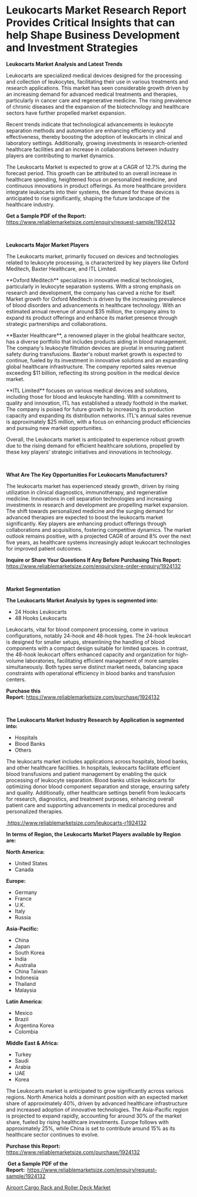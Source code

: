 <p><h1>Leukocarts Market Research Report Provides Critical Insights that can help Shape Business Development and Investment Strategies</h1></p><p><strong>Leukocarts Market Analysis and Latest Trends</strong></p>
<p><p>Leukocarts are specialized medical devices designed for the processing and collection of leukocytes, facilitating their use in various treatments and research applications. This market has seen considerable growth driven by an increasing demand for advanced medical treatments and therapies, particularly in cancer care and regenerative medicine. The rising prevalence of chronic diseases and the expansion of the biotechnology and healthcare sectors have further propelled market expansion.</p><p>Recent trends indicate that technological advancements in leukocyte separation methods and automation are enhancing efficiency and effectiveness, thereby boosting the adoption of leukocarts in clinical and laboratory settings. Additionally, growing investments in research-oriented healthcare facilities and an increase in collaborations between industry players are contributing to market dynamics. </p><p>The Leukocarts Market is expected to grow at a CAGR of 12.7% during the forecast period. This growth can be attributed to an overall increase in healthcare spending, heightened focus on personalized medicine, and continuous innovations in product offerings. As more healthcare providers integrate leukocarts into their systems, the demand for these devices is anticipated to rise significantly, shaping the future landscape of the healthcare industry.</p></p>
<p><strong>Get a Sample PDF of the Report:&nbsp;</strong> <a href="https://www.reliablemarketsize.com/enquiry/request-sample/1924132?utm_campaign=1884&utm_medium=2&utm_source=Github&utm_content=ia&utm_term=14012025&utm_id=leukocarts">https://www.reliablemarketsize.com/enquiry/request-sample/1924132</a></p>
<p>&nbsp;</p>
<p><strong>Leukocarts Major Market Players</strong></p>
<p><p>The Leukocarts market, primarily focused on devices and technologies related to leukocyte processing, is characterized by key players like Oxford Meditech, Baxter Healthcare, and ITL Limited. </p><p>**Oxford Meditech** specializes in innovative medical technologies, particularly in leukocyte separation systems. With a strong emphasis on research and development, the company has carved a niche for itself. Market growth for Oxford Meditech is driven by the increasing prevalence of blood disorders and advancements in healthcare technology. With an estimated annual revenue of around $35 million, the company aims to expand its product offerings and enhance its market presence through strategic partnerships and collaborations.</p><p>**Baxter Healthcare**, a renowned player in the global healthcare sector, has a diverse portfolio that includes products aiding in blood management. The company's leukocyte filtration devices are pivotal in ensuring patient safety during transfusions. Baxter's robust market growth is expected to continue, fueled by its investment in innovative solutions and an expanding global healthcare infrastructure. The company reported sales revenue exceeding $11 billion, reflecting its strong position in the medical device market.</p><p>**ITL Limited** focuses on various medical devices and solutions, including those for blood and leukocyte handling. With a commitment to quality and innovation, ITL has established a steady foothold in the market. The company is poised for future growth by increasing its production capacity and expanding its distribution networks. ITL's annual sales revenue is approximately $25 million, with a focus on enhancing product efficiencies and pursuing new market opportunities.</p><p>Overall, the Leukocarts market is anticipated to experience robust growth due to the rising demand for efficient healthcare solutions, propelled by these key players’ strategic initiatives and innovations in technology.</p></p>
<p>&nbsp;</p>
<p><strong>What Are The Key Opportunities For Leukocarts Manufacturers?</strong></p>
<p><p>The leukocarts market has experienced steady growth, driven by rising utilization in clinical diagnostics, immunotherapy, and regenerative medicine. Innovations in cell separation technologies and increasing investments in research and development are propelling market expansion. The shift towards personalized medicine and the surging demand for advanced therapies are expected to boost the leukocarts market significantly. Key players are enhancing product offerings through collaborations and acquisitions, fostering competitive dynamics. The market outlook remains positive, with a projected CAGR of around 8% over the next five years, as healthcare systems increasingly adopt leukocart technologies for improved patient outcomes.</p></p>
<p><strong>Inquire or Share Your Questions If Any Before Purchasing This Report:</strong> <a href="https://www.reliablemarketsize.com/enquiry/pre-order-enquiry/1924132?utm_campaign=1884&utm_medium=2&utm_source=Github&utm_content=ia&utm_term=14012025&utm_id=leukocarts">https://www.reliablemarketsize.com/enquiry/pre-order-enquiry/1924132</a></p>
<p>&nbsp;</p>
<p><strong>Market Segmentation</strong></p>
<p><strong>The Leukocarts Market Analysis by types is segmented into:</strong></p>
<p><ul><li>24 Hooks Leukocarts</li><li>48 Hooks Leukocarts</li></ul></p>
<p><p>Leukocarts, vital for blood component processing, come in various configurations, notably 24-hook and 48-hook types. The 24-hook leukocart is designed for smaller setups, streamlining the handling of blood components with a compact design suitable for limited spaces. In contrast, the 48-hook leukocart offers enhanced capacity and organization for high-volume laboratories, facilitating efficient management of more samples simultaneously. Both types serve distinct market needs, balancing space constraints with operational efficiency in blood banks and transfusion centers.</p></p>
<p><strong>Purchase this Report:&nbsp;</strong><a href="https://www.reliablemarketsize.com/purchase/1924132?utm_campaign=1884&utm_medium=2&utm_source=Github&utm_content=ia&utm_term=14012025&utm_id=leukocarts">https://www.reliablemarketsize.com/purchase/1924132</a></p>
<p>&nbsp;</p>
<p><strong>The Leukocarts Market Industry Research by Application is segmented into:</strong></p>
<p><ul><li>Hospitals</li><li>Blood Banks</li><li>Others</li></ul></p>
<p><p>The leukocarts market includes applications across hospitals, blood banks, and other healthcare facilities. In hospitals, leukocarts facilitate efficient blood transfusions and patient management by enabling the quick processing of leukocyte separation. Blood banks utilize leukocarts for optimizing donor blood component separation and storage, ensuring safety and quality. Additionally, other healthcare settings benefit from leukocarts for research, diagnostics, and treatment purposes, enhancing overall patient care and supporting advancements in medical procedures and personalized therapies.</p></p>
<p><a href="https://www.reliablemarketsize.com/leukocarts-r1924132?utm_campaign=1884&utm_medium=2&utm_source=Github&utm_content=ia&utm_term=14012025&utm_id=leukocarts">&nbsp;https://www.reliablemarketsize.com/leukocarts-r1924132</a></p>
<p><strong>In terms of Region, the Leukocarts Market Players available by Region are:</strong></p>
<p>
    <p> <strong> North America: </strong>
        <ul>
            <li>United States</li>
            <li>Canada</li>
        </ul>
        </p> 
    <p> <strong> Europe: </strong>
        <ul>
            <li>Germany</li>
            <li>France</li>
            <li>U.K.</li>
            <li>Italy</li>
            <li>Russia</li>
        </ul>
        </p> 
    <p> <strong> Asia-Pacific: </strong>
        <ul>
            <li>China</li>
            <li>Japan</li>
            <li>South Korea</li>
            <li>India</li>
            <li>Australia</li>
            <li>China Taiwan</li>
            <li>Indonesia</li>
            <li>Thailand</li>
            <li>Malaysia</li>
        </ul>
        </p> 
    <p> <strong> Latin America: </strong>
        <ul>
            <li>Mexico</li>
            <li>Brazil</li>
            <li>Argentina Korea</li>
            <li>Colombia</li>
        </ul>
        </p> 
    <p> <strong> Middle East & Africa: </strong>
        <ul>
            <li>Turkey</li>
            <li>Saudi</li>
            <li>Arabia</li>
            <li>UAE</li>
            <li>Korea</li>
        </ul>
    </p>
    </p>
<p><p>The Leukocarts market is anticipated to grow significantly across various regions. North America holds a dominant position with an expected market share of approximately 40%, driven by advanced healthcare infrastructure and increased adoption of innovative technologies. The Asia-Pacific region is projected to expand rapidly, accounting for around 30% of the market share, fueled by rising healthcare investments. Europe follows with approximately 25%, while China is set to contribute around 15% as its healthcare sector continues to evolve.</p></p>
<p><strong>Purchase this Report: </strong><a href="https://www.reliablemarketsize.com/purchase/1924132?utm_campaign=1884&utm_medium=2&utm_source=Github&utm_content=ia&utm_term=14012025&utm_id=leukocarts">https://www.reliablemarketsize.com/purchase/1924132</a></p>
<p>&nbsp;<strong>Get a Sample PDF of the Report:&nbsp;&nbsp;</strong><a href="https://www.reliablemarketsize.com/enquiry/request-sample/1924132?utm_campaign=1884&utm_medium=2&utm_source=Github&utm_content=ia&utm_term=14012025&utm_id=leukocarts">https://www.reliablemarketsize.com/enquiry/request-sample/1924132</a></p>
<p><strong></strong></p>
<p><p><a href="https://github.com/pizolina/Market-Research-Report-List-6/blob/main/airport-cargo-rack-and-roller-deck-market.md?utm_campaign=1884&utm_medium=2&utm_source=Github&utm_content=ia&utm_term=14012025&utm_id=leukocarts">Airport Cargo Rack and Roller Deck Market</a></p></p>